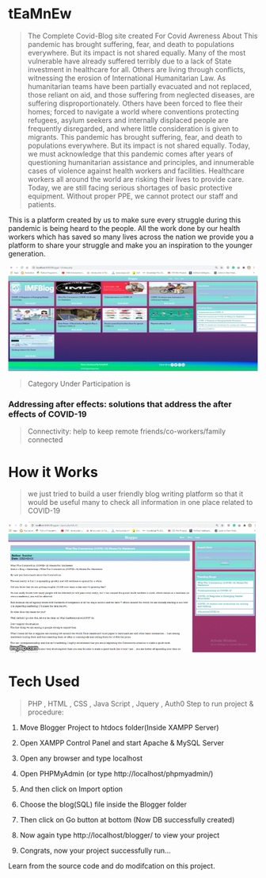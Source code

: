 # tEaMnEw
> The Complete Covid-Blog site created For Covid Awreness 
> About
This pandemic has brought suffering, fear, and death to populations everywhere. But its impact is not shared equally. Many of the most vulnerable have already suffered terribly due to a lack of State investment in healthcare for all. Others are living through conflicts, witnessing the erosion of International Humanitarian Law. As humanitarian teams have been partially evacuated and not replaced, those reliant on aid, and those suffering from neglected diseases, are suffering disproportionately. Others have been forced to flee their homes; forced to navigate a world where conventions protecting refugees, asylum seekers and internally displaced people are frequently disregarded, and where little consideration is given to migrants. This pandemic has brought suffering, fear, and death to populations everywhere. But its impact is not shared equally. Today, we must acknowledge that this pandemic comes after years of questioning humanitarian assistance and principles, and innumerable cases of violence against health workers and facilities. 
Healthcare workers all around the world are risking their lives to provide care. Today, we are still facing serious shortages of basic protective equipment. Without proper PPE, we cannot protect our staff and patients.

This is a platform created by us to make sure every struggle during this pandemic is being heard to the people. All the work done by our health workers which has saved so many lives across the nation we provide you a platform to share your struggle and make you an inspiration to the younger generation.

![](images/index.png)

> Category Under Participation is
### Addressing after effects: solutions that address the after effects of COVID-19
> Connectivity: help to keep remote friends/co-workers/family connected

# How it Works
> we just tried to build a user friendly blog writing platform so that it would be useful many to check all information in one place related to COVID-19

![](images/post.gif)

# Tech Used 
> PHP , HTML , CSS , Java Script , Jquery , Auth0
  Step to run project & procedure:

1) Move Blogger Project to htdocs folder(Inside XAMPP Server)

2) Open XAMPP Control Panel and start Apache & MySQL Server

3) Open any browser and type localhost

4) Open PHPMyAdmin (or type http://localhost/phpmyadmin/)

5)  And then click on Import option

6) Choose the blog(SQL) file inside the Blogger folder

7) Then click on Go button at bottom (Now DB successfully created)

8) Now again type http://localhost/blogger/ to view your project

9) Congrats, now your project successfully run... 		

Learn from the source code and do modifcation on this project.
